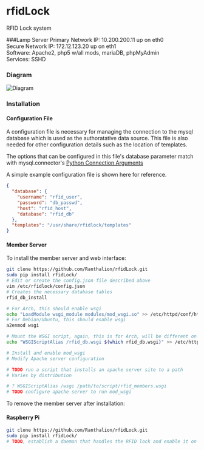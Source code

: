 # rfidLock
RFID Lock system

###Lamp Server
Primary Network IP: 10.200.200.11 up on eth0   
Secure Network IP: 172.12.123.20 up on eth1   
Software: Apache2, php5 w/all mods, mariaDB, phpMyAdmin   
Services: SSHD   

### Diagram
![Diagram](https://github.com/Ranthalion/rfidLock/blob/master/rfidLockDiagram.png "Diagram")

### Installation

#### Configuration File

A configuration file is necessary for managing the connection to the mysql 
database which is used as the authoratative data source. This file is also 
needed for other configuration details such as the location of templates.

The options that can be configured in this file's database parameter match with mysql.connector's 
[Python Connection Arguments](https://dev.mysql.com/doc/connector-python/en/connector-python-connectargs.html)

A simple example configuration file is shown here for reference.

```json
{
  "database": {
    "username": "rfid_user",
    "password": "db_passwd",
    "host": "rfid_host",
    "database": "rfid_db"
  },
  "templates": "/usr/share/rfidlock/templates"
}
```

#### Member Server

To install the member server and web interface:

```bash
git clone https://github.com/Ranthalion/rfidLock.git
sudo pip install rfidLock/
# Edit or create the config.json file described above
vim /etc/rfidlock/config.json
# Creates the necessary database tables
rfid_db_install

# For Arch, this should enable wsgi
echo "LoadModule wsgi_module modules/mod_wsgi.so" >> /etc/httpd/conf/httpd.conf
# For Debian/Ubuntu, this should enable wsgi
a2enmod wsgi

# Mount the WSGI script, again, this is for Arch, will be different on other distros
echo "WSGIScriptAlias /rfid_db.wsgi $(which rfid_db.wsgi)" >> /etc/httpd/conf/httpd.conf

# Install and enable mod_wsgi
# Modify Apache server configuration

# TODO run a script that installs an apache server site to a path
# Varies by distribution

# ? WSGIScriptAlias /wsgi /path/to/script/rfid_members.wsgi
# TODO configure apache server to run mod_wsgi
```

To remove the member server after installation:


#### Raspberry Pi

```bash
git clone https://github.com/Ranthalion/rfidLock.git
sudo pip install rfidLock/
# TODO, establish a daemon that handles the RFID lock and enable it on start-up
```

